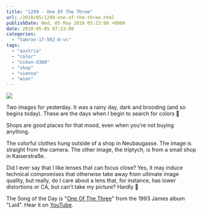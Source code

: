 ```yaml
---
title: "1299 - One Of The Three"
url: /2010/05/1299-one-of-the-three.html
publishDate: Wed, 05 May 2010 05:23:08 +0000
date: 2010-05-05 07:23:08
categories: 
  - "tamron-17-502-8-vc"
tags: 
  - "austria"
  - "color"
  - "nikon-d300"
  - "shop"
  - "vienna"
  - "wien"
---
```

<a target="_blank" href="https://d25zfm9zpd7gm5.cloudfront.net/1200x1200/2010/20100504_095133_ps.jpg"><img src="https://d25zfm9zpd7gm5.cloudfront.net/0600x0600/2010/20100504_095133_ps.jpg" /></a>

Two images for yesterday. It was a rainy day, dark and brooding (and so begins today). These are the days when I begin to search for colors 🙂

Shops are good places for that mood, even when you're not buying anything.

The colorful clothes hung outside of a shop in Neubaugasse. The image is straight from the camera. The other image, the triptych, is from a small shop in Kaiserstraße. 

<a target="_blank" href="https://d25zfm9zpd7gm5.cloudfront.net/1200x1200/2010/20100504_100728.JPG"><img style="margin: 0pt 10px 0pt 0px; float: left;" src="https://d25zfm9zpd7gm5.cloudfront.net/0150x0150/2010/20100504_100728.JPG" alt="" border="0" /></a> Did I ever say that I like lenses that can focus close? Yes, it may induce technical compromises that otherwise take away from ultimate image quality, but really, do I care about a lens that, for instance, has lower distortions or CA, but can't take my picture? Hardly 🙂

 The Song of the Day is "<a target="_blank" href="http://www.lyricsmode.com/lyrics/j/james/one_of_the_three.html">One Of The Three</a>" from the 1993 James album "Laid". Hear it on <a target="_blank" href="http://www.youtube.com/watch?v=q30eYcsFM2Y">YouTube</a>.

